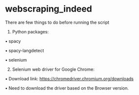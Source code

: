 # webscraping_indeed

There are few things to do before running the script

1.	Python packages:

•	spacy

•	spacy-langdetect

•	selenium

2.	Selenium web driver for Google Chrome:

•	Download link: https://chromedriver.chromium.org/downloads

•	Need to download the driver based on the Browser version.



